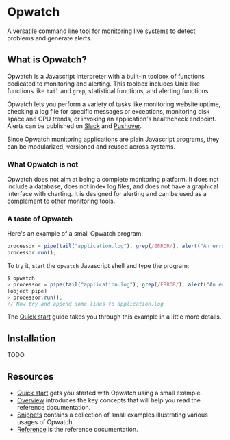 # Opwatch

A versatile command line tool for monitoring live systems to detect problems and generate alerts.
 
## What is Opwatch?

Opwatch is a Javascript interpreter with a built-in toolbox of functions dedicated to monitoring and alerting. 
This toolbox includes Unix-like functions like `tail` and `grep`, statistical functions, and alerting functions.

Opwatch lets you perform a variety of tasks like monitoring website uptime, checking a log file for specific messages
or exceptions, monitoring disk space and CPU trends, or invoking an application's healthcheck endpoint. Alerts can be 
published on [Slack](https://slack.com/) and [Pushover](https://pushover.net/).
 
Since Opwatch monitoring applications are plain Javascript programs, they can be modularized, versioned and reused 
across systems.

### What Opwatch is not
 
Opwatch does not aim at being a complete monitoring platform. It does not include a database, does not index log files, 
and does not have a graphical interface with charting. It is designed for alerting and can be used as a complement to 
other monitoring tools.

### A taste of Opwatch

Here's an example of a small Opwatch program:

```js
processor = pipe(tail("application.log"), grep(/ERROR/), alert("An error occurred!"));
processor.run();
```

To try it, start the `opwatch` Javascript shell and type the program:

```js
$ opwatch
> processor = pipe(tail("application.log"), grep(/ERROR/), alert("An error occurred!"));
[object pipe]
> processor.run();
// Now try and append some lines to application.log
```

The [Quick start](doc/quickstart.md) guide takes you through this example in a little more details.

## Installation

TODO

## Resources

* [Quick start](doc/quickstart.md) gets you started with Opwatch using a small example.
* [Overview](doc/overview.md) introduces the key concepts that will help you read the reference documentation.
* [Snippets](doc/reference/reference.md) contains a collection of small examples illustrating various usages of Opwatch.
* [Reference](doc/reference/reference.md) is the reference documentation.
